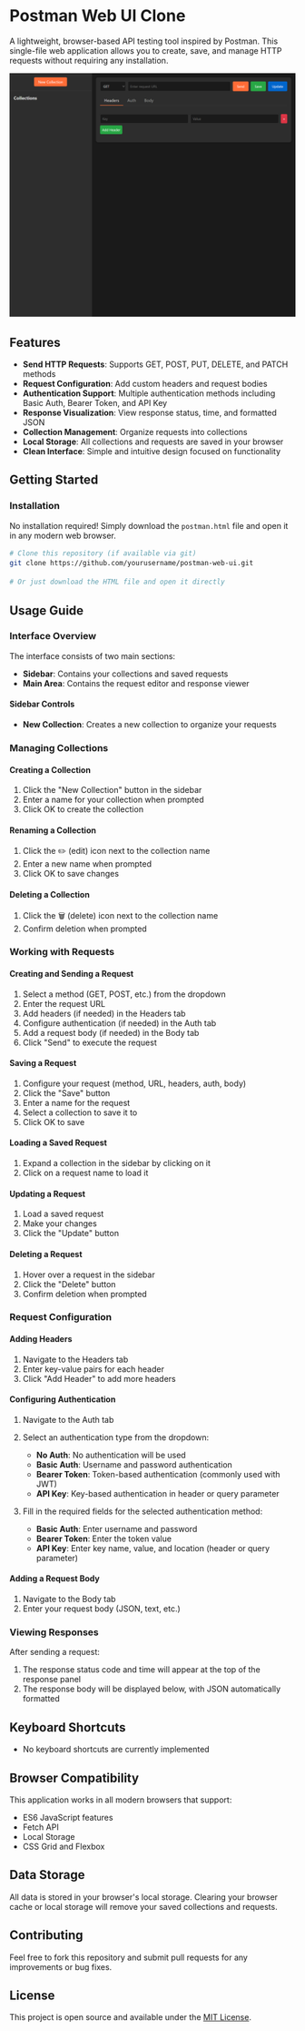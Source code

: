 # Postman Web UI Clone

A lightweight, browser-based API testing tool inspired by Postman. This single-file web application allows you to create, save, and manage HTTP requests without requiring any installation.

![Postman Web UI Screenshot](screenshot.png)

## Features

- **Send HTTP Requests**: Supports GET, POST, PUT, DELETE, and PATCH methods
- **Request Configuration**: Add custom headers and request bodies
- **Authentication Support**: Multiple authentication methods including Basic Auth, Bearer Token, and API Key
- **Response Visualization**: View response status, time, and formatted JSON
- **Collection Management**: Organize requests into collections
- **Local Storage**: All collections and requests are saved in your browser
- **Clean Interface**: Simple and intuitive design focused on functionality

## Getting Started

### Installation

No installation required! Simply download the `postman.html` file and open it in any modern web browser.

```bash
# Clone this repository (if available via git)
git clone https://github.com/yourusername/postman-web-ui.git

# Or just download the HTML file and open it directly
```

## Usage Guide

### Interface Overview

The interface consists of two main sections:
- **Sidebar**: Contains your collections and saved requests
- **Main Area**: Contains the request editor and response viewer

#### Sidebar Controls

- **New Collection**: Creates a new collection to organize your requests

### Managing Collections

#### Creating a Collection

1. Click the "New Collection" button in the sidebar
2. Enter a name for your collection when prompted
3. Click OK to create the collection

#### Renaming a Collection

1. Click the ✏️ (edit) icon next to the collection name
2. Enter a new name when prompted
3. Click OK to save changes

#### Deleting a Collection

1. Click the 🗑️ (delete) icon next to the collection name
2. Confirm deletion when prompted

### Working with Requests

#### Creating and Sending a Request

1. Select a method (GET, POST, etc.) from the dropdown
2. Enter the request URL
3. Add headers (if needed) in the Headers tab
4. Configure authentication (if needed) in the Auth tab
5. Add a request body (if needed) in the Body tab
6. Click "Send" to execute the request

#### Saving a Request

1. Configure your request (method, URL, headers, auth, body)
2. Click the "Save" button
3. Enter a name for the request
4. Select a collection to save it to
5. Click OK to save

#### Loading a Saved Request

1. Expand a collection in the sidebar by clicking on it
2. Click on a request name to load it

#### Updating a Request

1. Load a saved request
2. Make your changes
3. Click the "Update" button

#### Deleting a Request

1. Hover over a request in the sidebar
2. Click the "Delete" button
3. Confirm deletion when prompted

### Request Configuration

#### Adding Headers

1. Navigate to the Headers tab
2. Enter key-value pairs for each header
3. Click "Add Header" to add more headers

#### Configuring Authentication

1. Navigate to the Auth tab
2. Select an authentication type from the dropdown:
   - **No Auth**: No authentication will be used
   - **Basic Auth**: Username and password authentication
   - **Bearer Token**: Token-based authentication (commonly used with JWT)
   - **API Key**: Key-based authentication in header or query parameter

3. Fill in the required fields for the selected authentication method:
   - **Basic Auth**: Enter username and password
   - **Bearer Token**: Enter the token value
   - **API Key**: Enter key name, value, and location (header or query parameter)

#### Adding a Request Body

1. Navigate to the Body tab
2. Enter your request body (JSON, text, etc.)

### Viewing Responses

After sending a request:
1. The response status code and time will appear at the top of the response panel
2. The response body will be displayed below, with JSON automatically formatted

## Keyboard Shortcuts

- No keyboard shortcuts are currently implemented

## Browser Compatibility

This application works in all modern browsers that support:
- ES6 JavaScript features
- Fetch API
- Local Storage
- CSS Grid and Flexbox

## Data Storage

All data is stored in your browser's local storage. Clearing your browser cache or local storage will remove your saved collections and requests.

## Contributing

Feel free to fork this repository and submit pull requests for any improvements or bug fixes.

## License

This project is open source and available under the [MIT License](LICENSE). 